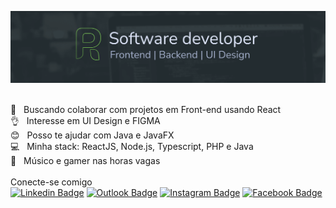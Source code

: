 ![](images/github-cover-min.png)


 <br/> :purple_heart: &nbsp; Buscando colaborar com projetos em Front-end usando React
 <br/> :ok_hand: &nbsp; Interesse em UI Design e FIGMA
 <br/> :blush: &nbsp; Posso te ajudar com Java e JavaFX
 <br/> :computer: &nbsp; Minha stack: ReactJS, Node.js, Typescript, PHP e Java
 <br/> :metal:  &nbsp; Músico e gamer nas horas vagas
 <br/><br/> Conecte-se comigo
 <br/>
 [![Linkedin Badge](https://img.shields.io/badge/-patrickriosf-blue?style=flat-square&logo=Linkedin&logoColor=white&link=https://www.linkedin.com/in/patrickriosf/)](https://www.linkedin.com/in/patrickriosf/) 
 [![Outlook Badge](https://img.shields.io/badge/-patrick.33.rios@hotmail.com-0099cc?style=flat-square&logo=MicrosoftOutlookk&logoColor=white&link=mailto:patrick.33.rios@hotmail.com)](mailto:patrick.33.rios@hotmail.com)
 [![Instagram Badge](https://img.shields.io/badge/-patrickriosf-purple?style=flat-square&logo=Instagram&logoColor=white&link=https://www.instagram.com/patrickriosf/)](https://www.instagram.com/patrickriosf/)
 [![Facebook Badge](https://img.shields.io/badge/-PatrickRios-blue?style=flat-square&logo=Facebook&logoColor=white&link=https://www.facebook.com/profile.php?id=100001905463519)](https://www.facebook.com/profile.php?id=100001905463519)

